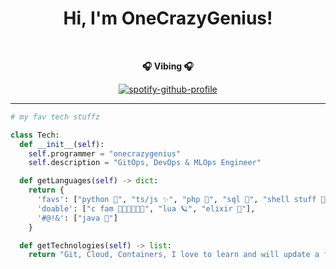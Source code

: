 <div align="center" width="50">

# Hi, I'm OneCrazyGenius!
<br>

<p><strong> 🎧 Vibing 🎧  </strong></p>

[![spotify-github-profile](https://spotify-github-profile.vercel.app/api/view?uid=qcqgh1mk8c51zz7i5zwey9agt&cover_image=true&theme=novatorem&show_offline=false&background_color=000000&interchange=true&bar_color=53b14f&bar_color_cover=true)](https://spotify-github-profile.vercel.app/api/view?uid=qcqgh1mk8c51zz7i5zwey9agt&redirect=true)

<hr />
</div>

```python
# my fav tech stuffz

class Tech:
  def __init__(self):
    self.programmer = "onecrazygenius"
    self.description = "GitOps, DevOps & MLOps Engineer"

  def getLanguages(self) -> dict:
    return {
      'favs': ["python 🐍", "ts/js ✨", "php 💜", "sql 🏢", "shell stuff 🐢"],
      'doable': ["c fam 👨🏻‍👩🏼‍👦🏻", "lua 🪐", "elixir 🍷"],
      '#@!&': ["java 😤"]
    }

  def getTechnologies(self) -> list:
    return "Git, Cloud, Containers, I love to learn and will update a full list when I stop procastinating"
```

